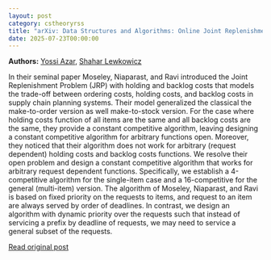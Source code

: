 ```yaml
---
layout: post
category: cstheoryrss
title: "arXiv: Data Structures and Algorithms: Online Joint Replenishment Problem with Arbitrary Holding and Backlog"
date: 2025-07-23T00:00:00
---
```


**Authors:** [Yossi Azar](https://dblp.uni-trier.de/search?q=Yossi+Azar), [Shahar Lewkowicz](https://dblp.uni-trier.de/search?q=Shahar+Lewkowicz)

In their seminal paper Moseley, Niaparast, and Ravi introduced the Joint
Replenishment Problem (JRP) with holding and backlog costs that models the
trade-off between ordering costs, holding costs, and backlog costs in supply
chain planning systems. Their model generalized the classical the make-to-order
version as well make-to-stock version. For the case where holding costs
function of all items are the same and all backlog costs are the same, they
provide a constant competitive algorithm, leaving designing a constant
competitive algorithm for arbitrary functions open. Moreover, they noticed that
their algorithm does not work for arbitrary (request dependent) holding costs
and backlog costs functions. We resolve their open problem and design a
constant competitive algorithm that works for arbitrary request dependent
functions. Specifically, we establish a 4-competitive algorithm for the
single-item case and a 16-competitive for the general (multi-item) version. The
algorithm of Moseley, Niaparast, and Ravi is based on fixed priority on the
requests to items, and request to an item are always served by order of
deadlines. In contrast, we design an algorithm with dynamic priority over the
requests such that instead of servicing a prefix by deadline of requests, we
may need to service a general subset of the requests.

[Read original post](http://arxiv.org/abs/2507.16096v1)
